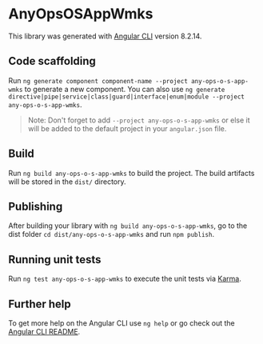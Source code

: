 # AnyOpsOSAppWmks

This library was generated with [Angular CLI](https://github.com/angular/angular-cli) version 8.2.14.

## Code scaffolding

Run `ng generate component component-name --project any-ops-o-s-app-wmks` to generate a new component. You can also use `ng generate directive|pipe|service|class|guard|interface|enum|module --project any-ops-o-s-app-wmks`.
> Note: Don't forget to add `--project any-ops-o-s-app-wmks` or else it will be added to the default project in your `angular.json` file. 

## Build

Run `ng build any-ops-o-s-app-wmks` to build the project. The build artifacts will be stored in the `dist/` directory.

## Publishing

After building your library with `ng build any-ops-o-s-app-wmks`, go to the dist folder `cd dist/any-ops-o-s-app-wmks` and run `npm publish`.

## Running unit tests

Run `ng test any-ops-o-s-app-wmks` to execute the unit tests via [Karma](https://karma-runner.github.io).

## Further help

To get more help on the Angular CLI use `ng help` or go check out the [Angular CLI README](https://github.com/angular/angular-cli/blob/master/README.md).
